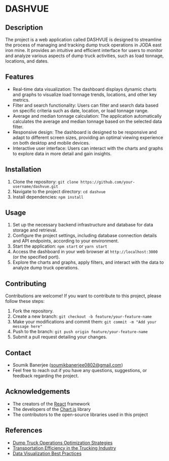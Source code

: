 # DASHVUE

## Description

The project is a web application called DASHVUE is designed to streamline the process of managing and tracking dump truck operations in JODA east iron mine. It provides an intuitive and efficient interface for users to monitor and analyze various aspects of dump truck activities, such as load tonnage, locations, and dates.

## Features

- Real-time data visualization: The dashboard displays dynamic charts and graphs to visualize load tonnage trends, locations, and other key metrics.
- Filter and search functionality: Users can filter and search data based on specific criteria such as date, location, or load tonnage range.
- Average and median tonnage calculation: The application automatically calculates the average and median tonnage based on the selected data filter.
- Responsive design: The dashboard is designed to be responsive and adapt to different screen sizes, providing an optimal viewing experience on both desktop and mobile devices.
- Interactive user interface: Users can interact with the charts and graphs to explore data in more detail and gain insights.

## Installation

1. Clone the repository: `git clone https://github.com/your-username/dashvue.git`
2. Navigate to the project directory: `cd dashvue`
3. Install dependencies: `npm install`

## Usage

1. Set up the necessary backend infrastructure and database for data storage and retrieval.
2. Configure the project settings, including database connection details and API endpoints, according to your environment.
3. Start the application: `npm start` or `yarn start`
4. Access the dashboard in your web browser at `http://localhost:3000` (or the specified port).
5. Explore the charts and graphs, apply filters, and interact with the data to analyze dump truck operations.

## Contributing

Contributions are welcome! If you want to contribute to this project, please follow these steps:

1. Fork the repository.
2. Create a new branch: `git checkout -b feature/your-feature-name`
3. Make your modifications and commit them: `git commit -m "Add your message here"`
4. Push to the branch: `git push origin feature/your-feature-name`
5. Submit a pull request detailing your changes.

## Contact

- Soumik Banerjee (soumikbanerjee0802@gmail.com)
- Feel free to reach out if you have any questions, suggestions, or feedback regarding the project.

## Acknowledgements

- The creators of the [React](https://reactjs.org) framework
- The developers of the [Chart.js](https://www.chartjs.org) library
- The contributors to the open-source libraries used in this project

## References

- [Dump Truck Operations Optimization Strategies](https://example.com/article)
- [Transportation Efficiency in the Trucking Industry](https://example.com/article)
- [Data Visualization Best Practices](https://example.com/article)

